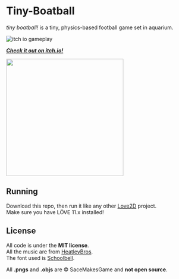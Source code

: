 # Tiny-Boatball

_tiny boatball!_ is a tiny, physics-based football game set in aquarium.

![itch io gameplay](https://github.com/user-attachments/assets/d7f00409-897d-41f6-ab3d-f9d76bb4d71e)

_**[Check it out on itch.io!](https://sacemakesgame.itch.io/tiny-boatball)**_

<a href="https://sacemakesgame.itch.io/tiny-boatball">
  <img src="https://github.com/user-attachments/assets/cacdad45-efc1-4b40-9dae-0a03fb7367c8" width="315">
</a>

## Running
Download this repo, then run it like any other [Love2D](https://love2d.org) project.<br>
Make sure you have LÖVE 11.x installed!

## License
All code is under the **MIT license**.<br>
All the music are from [HeatleyBros](https://www.youtube.com/user/HeatleyBros).<br>
The font used is [Schoolbell](https://fonts.google.com/specimen/Schoolbell).<br>

All **.pngs** and **.objs** are © SaceMakesGame and **not open source**.
